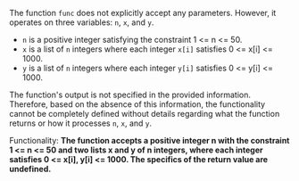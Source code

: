 The function `func` does not explicitly accept any parameters. However, it operates on three variables: `n`, `x`, and `y`. 

- `n` is a positive integer satisfying the constraint 1 <= n <= 50.
- `x` is a list of `n` integers where each integer `x[i]` satisfies 0 <= x[i] <= 1000.
- `y` is a list of `n` integers where each integer `y[i]` satisfies 0 <= y[i] <= 1000.

The function's output is not specified in the provided information. Therefore, based on the absence of this information, the functionality cannot be completely defined without details regarding what the function returns or how it processes `n`, `x`, and `y`.

Functionality: **The function accepts a positive integer n with the constraint 1 <= n <= 50 and two lists x and y of n integers, where each integer satisfies 0 <= x[i], y[i] <= 1000. The specifics of the return value are undefined.**